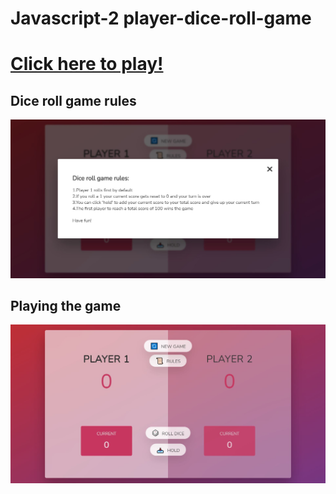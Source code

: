 # Javascript-2 player-dice-roll-game
<a href="https://chrissscurry.github.io/Dice-roll-JS/"><h1>Click here to play!</h1></a>
<h2>Dice roll game rules</h2>
<img src="rules.JPG">
<h2>Playing the game</h2>
<img src="dice.JPG">


